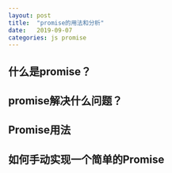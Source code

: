 ```yaml
---
layout: post
title:  "promise的用法和分析"
date:   2019-09-07
categories: js promise
---
```



## 什么是promise？

## promise解决什么问题？

## Promise用法

## 如何手动实现一个简单的Promise